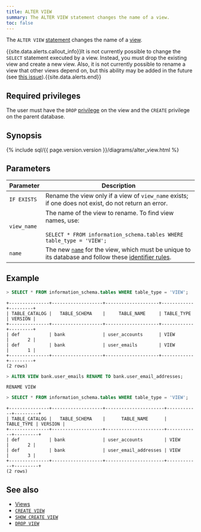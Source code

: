 ```yaml
---
title: ALTER VIEW
summary: The ALTER VIEW statement changes the name of a view.
toc: false
---
```


The `ALTER VIEW` [statement](sql-statements.html) changes the name of a [view](views.html). 

{{site.data.alerts.callout_info}}It is not currently possible to change the <code>SELECT</code> statement executed by a view. Instead, you must drop the existing view and create a new view. Also, it is not currently possible to rename a view that other views depend on, but this ability may be added in the future (see <a href="https://github.com/cockroachdb/cockroach/issues/10083">this issue</a>).{{site.data.alerts.end}}

<div id="toc"></div>

## Required privileges

The user must have the `DROP` [privilege](privileges.html) on the view and the `CREATE` privilege on the parent database.

## Synopsis

{% include sql/{{ page.version.version }}/diagrams/alter_view.html %}

## Parameters

Parameter | Description
----------|------------
`IF EXISTS` | Rename the view only if a view of `view_name` exists; if one does not exist, do not return an error. 
`view_name` | The name of the view to rename. To find view names, use:<br><br>`SELECT * FROM information_schema.tables WHERE table_type = 'VIEW';` 
`name` | The new [`name`](sql-grammar.html#name) for the view, which must be unique to its database and follow these [identifier rules](keywords-and-identifiers.html#identifiers). 

## Example

~~~ sql
> SELECT * FROM information_schema.tables WHERE table_type = 'VIEW';
~~~

~~~ 
+---------------+-------------------+--------------------+------------+---------+
| TABLE_CATALOG |   TABLE_SCHEMA    |     TABLE_NAME     | TABLE_TYPE | VERSION |
+---------------+-------------------+--------------------+------------+---------+
| def           | bank              | user_accounts      | VIEW       |       2 |
| def           | bank              | user_emails        | VIEW       |       1 |
+---------------+-------------------+--------------------+------------+---------+
(2 rows)
~~~

~~~ sql
> ALTER VIEW bank.user_emails RENAME TO bank.user_email_addresses;
~~~

~~~
RENAME VIEW
~~~

~~~ sql
> SELECT * FROM information_schema.tables WHERE table_type = 'VIEW';
~~~

~~~
+---------------+-------------------+----------------------+------------+---------+
| TABLE_CATALOG |   TABLE_SCHEMA    |      TABLE_NAME      | TABLE_TYPE | VERSION |
+---------------+-------------------+----------------------+------------+---------+
| def           | bank              | user_accounts        | VIEW       |       2 |
| def           | bank              | user_email_addresses | VIEW       |       3 |
+---------------+-------------------+----------------------+------------+---------+
(2 rows)
~~~

## See also

- [Views](views.html)
- [`CREATE VIEW`](create-view.html)
- [`SHOW CREATE VIEW`](show-create-view.html)
- [`DROP VIEW`](drop-view.html)
